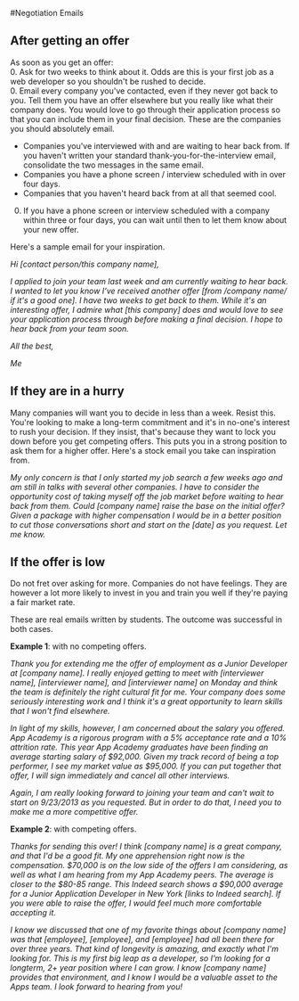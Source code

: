 #Negotiation Emails

## After getting an offer

 As soon as you get an offer:    
0. Ask for two weeks to think about it. Odds are this is your first job as a web developer so you shouldn't be rushed to decide.    
0. Email every company you've contacted, even if they never got back to you. Tell them you have an offer elsewhere but you really like what their company does. You would love to go through their application process so that you can include them in your final decision. These are the companies you should absolutely email.
  * Companies you've interviewed with and are waiting to hear back from. If you haven't written your standard thank-you-for-the-interview email, consolidate the two messages in the same email.
  * Companies you have a phone screen / interview scheduled with in over four days.
  * Companies that you haven't heard back from at all that seemed cool.    
0. If you have a phone screen or interview scheduled with a company within three or four days, you can wait until then to let them know about your new offer.


Here's a sample email for your inspiration.

*Hi [contact person/this company name],*

*I applied to join your team last week and am currently waiting to hear back. I wanted to let you know I've received another offer [from /company name/ if it's a good one]. I have two weeks to get back to them. While it's an interesting offer, I admire what [this company] does and would love to see your application process through before making a final decision. I hope to hear back from your team soon.*


*All the best,*

*Me*


## If they are in a hurry

Many companies will want you to decide in less than a week. Resist this. You're looking to make a
long-term commitment and it's in no-one's interest to rush your decision.
If they insist, that's because they want to lock you down before you get competing offers.
This puts you in a strong position to ask them for a higher offer.
Here's a stock email you take can inspiration from.


*My only concern is that I only started my job search a few weeks ago and am still in talks with several other companies. I have to consider the opportunity cost of taking myself off the job market before waiting to hear back from them. Could [company name] raise the base on the initial offer? Given a package with higher compensation I would be in a better position to cut those conversations short and start on the [date] as you request. Let me know.*



## If the offer is low

Do not fret over asking for more. Companies do not have feelings. They are however a lot more likely to invest in you and train you well if they're paying a fair market rate.

These are real emails written by students. The outcome was successful in both cases.    

**Example 1**: with no competing offers.    

*Thank you for extending me the offer of employment as a Junior  Developer at [company name].  I really enjoyed getting to meet with [interviewer name], [interviewer name], and [interviewer name] on Monday and think the team is definitely the right cultural fit for me.  Your company does some seriously interesting work and I think it's a great opportunity to learn skills that I won't find elsewhere.*

*In light of my skills, however, I am concerned about the salary you offered. App Academy is a rigorous program with a 5% acceptance rate and a 10% attrition rate.  This year App Academy graduates have been finding an average starting salary of $92,000. Given my track record of being a top performer, I see my market value as $95,000.  If you can put together that offer, I will sign immediately and cancel all other interviews.*

*Again, I am really looking forward to joining your team and can't wait to start on 9/23/2013 as you requested.  But in order to do that, I need you to make me a more competitive offer.*

**Example 2**: with competing offers.    

*Thanks for sending this over! I think [company name] is a great company, and that I'd be a good fit. My one apprehension right now is the compensation. $70,000 is on the low side of the offers I am considering, as well as what I am hearing from my App Academy peers. The average is closer to the $80-85 range. This Indeed search shows a $90,000 average for a Junior Application Developer in New York [links to Indeed search]. If you were able to raise the offer, I would feel much more comfortable accepting it.*

*I know we discussed that one of my favorite things about [company name] was that [employee], [employee], and [employee] had all been there for over three years. That kind of longevity is amazing, and exactly what I'm looking for. This is my first big leap as a developer, so I'm looking for a longterm, 2+ year position where I can grow. I know [company name] provides that environment, and I know I would be a valuable asset to the Apps team. I look forward to hearing from you!*


